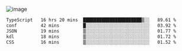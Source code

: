 ![image](https://github-profile-trophy.vercel.app/?username=CMOISDEAD&theme=darkhub&row=1&no-frame=true&margin-w=15&margin-h=15)
<!--START_SECTION:waka-->

```txt
TypeScript   16 hrs 20 mins  ██████████████████████▒░░   89.61 %
conf         42 mins         █░░░░░░░░░░░░░░░░░░░░░░░░   03.92 %
JSON         19 mins         ▒░░░░░░░░░░░░░░░░░░░░░░░░   01.77 %
kdl          18 mins         ▒░░░░░░░░░░░░░░░░░░░░░░░░   01.72 %
CSS          16 mins         ▒░░░░░░░░░░░░░░░░░░░░░░░░   01.52 %
```

<!--END_SECTION:waka--> 
